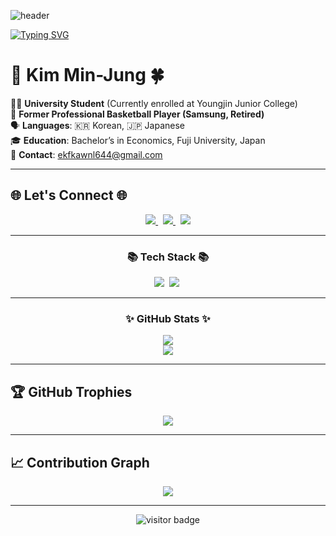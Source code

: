 ![header](https://capsule-render.vercel.app/api?type=waving&color=6994CDEE&text=&animation=twinkling&height=100)

[![Typing SVG](https://readme-typing-svg.demolab.com?font=Alkatra&weight=500&size=45&duration=3500&pause=3&color=6994CDEE&center=false&vCenter=false&multiline=true&repeat=true&width=1000&height=100&lines=Welcome+to+Min-Jung's+GitHub!🐼👋)](https://git.io/typing-svg)

# 🐇 Kim Min-Jung 🍀

👨‍🎓 **University Student** (Currently enrolled at Youngjin Junior College) <br>
🏀 **Former Professional Basketball Player (Samsung, Retired)** <br>
🗣️ **Languages**: 🇰🇷 Korean, 🇯🇵 Japanese <br>
🎓 **Education**: Bachelor’s in Economics, Fuji University, Japan <br>
📧 **Contact**: [ekfkawnl644@gmail.com](mailto:ekfkawnl644@gmail.com) <br>

---

## 🌐 Let's Connect 🌐
<p align="center">
  <a href="https://github.com/mj99k14">
    <img src="https://img.shields.io/badge/GitHub-181717?style=flat-square&logo=github&logoColor=white"/>
  </a>&nbsp;
  <a href="https://www.instagram.com/minjung_K13/">
    <img src="https://img.shields.io/badge/Instagram-E4405F?style=flat-square&logo=Instagram&logoColor=white"/>
  </a>&nbsp;
  <a href="mailto:ekfkawnl644@gmail.com">
    <img src="https://img.shields.io/badge/Gmail-d14836?style=flat-square&logo=Gmail&logoColor=white"/>
  </a>
</p>

---

<h3 align="center">📚 Tech Stack 📚</h3>
<p align="center">
  <img src="https://img.shields.io/badge/Java-007396?style=flat-square&logo=Java&logoColor=white"/>&nbsp;
  <img src="https://img.shields.io/badge/Python-3766AB?style=flat-square&logo=Python&logoColor=white"/>&nbsp;
</p>

---

<h3 align="center">✨ GitHub Stats ✨</h3>
<p align="center">
  <img src="https://github-readme-stats.vercel.app/api?username=mj99k14&show_icons=true&theme=radical&hide_border=true&count_private=true&include_all_commits=true"/><br/>
  <img src="https://github-readme-stats.vercel.app/api/top-langs/?username=mj99k14&layout=compact&theme=radical&hide_border=true"/>
</div>
</p>


---

## 🏆 GitHub Trophies
<p align="center">
  <img src="https://github-profile-trophy.vercel.app/?username=mj99k14&theme=radical&no-bg=true&no-frame=true"/>
</p>

---

## 📈 Contribution Graph
<p align="center">
  <img src="https://github-activity-graph.vercel.app/graph?username=mj99k14&theme=github-dark"/>
</p>

---

<p align="center">
  <img src="https://komarev.com/ghpvc/?username=mj99k14&style=flat-square&color=blue" alt="visitor badge"/>
</p>

